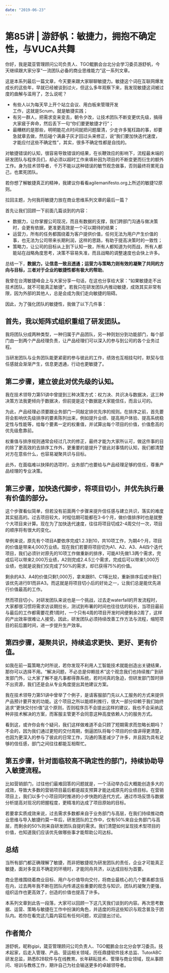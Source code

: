 ```yaml
---
date: "2019-06-23"
---  
```

      
# 第85讲 | 游舒帆：敏捷力，拥抱不确定性，与VUCA共舞
你好，我是箴亚管理顾问公司负责人、TGO鲲鹏会台北分会学习委员游舒帆，今天继续跟大家分享“一流团队必备的商业思维能力”这一系列文章。

这是本系列最后一篇文章，今天要来跟大家聊聊敏捷力。敏捷这个词在互联网爆发成长的这些年，早就已经被谈到过火，但这么多年观察下来，我发现敏捷这词被过度的曲解与滥用了，怎么说呢？

* 有些人以为每天早上开个站立会议、用白板来管理开发  
  工作，这就是Scrum，就是敏捷实践；
* 有另一群人，把需求变来变去，朝令夕改，让技术团队不断变更优先级，搞得大家疲于奔命，然后丢下一句“你们要更敏捷才行”；
* 最糟糕的是那些，明明能花点时间就把问题厘清，少走许多冤枉路的事，却要急就章去做，然后碰个满鼻子灰才回过头来修正，说“我们要加快迭代速度，才能应付这些不确定性”，其实，很多不确定性都是自找的。

对敏捷错误的认知，很容易导致错误的结果，在长鞭效应的影响下，流程最末端的研发团队与程序员们，却必须以超时工作来填补因为项目的不断变更而衍生的额外工作。身为技术领导者，千万不能以这种错误的敏节观念做事，否则最终将累死自己，也累死团队。

若你想了解敏捷真正的精神，我建议你看看agilemanifesto.org上所述的敏捷12原则。

<!-- [[[read_end]]] -->

拉回主题，为何我将敏捷力放在商业思维系列文章的最后一篇？

首先让我们回顾一下前面几篇谈到的内容：

* 数据力，让你掌握公司现况，而且有数据的支撑，我们跨部门沟通与做决策时，会更有依据，更准更高效是一个可以期待的结果；
* 运营力，所有的任务都围绕着为客户提供价值，任何无法为用户产生价值的事，也无法为公司带来长期利润，这样的思路，有助于提高决策时的一致性；
* 策略力，让公司的目标从上到下认知一致，所有人都知道为何而战，所有人都能站在战略角度思考，决策不容易失准，而且战略的调整速度也会快上许多。

总结一下，**数据力，让信息一致且透通；运营力与策略力则有效的凝聚了共同的方向与目标，三者对于企业的敏捷性都有极大的帮助**。

我曾在台湾敏捷峰会上与大家分享一句话，在这也分享给大家：“如果敏捷走不出技术团队，就不可能真正敏捷”。若我只在研发团队内推动敏捷，成效其实非常有限，因为外部的其他人，总是会成为我们走向敏捷的阻碍。

因此，为了强化团队的敏捷性，我做了以下几件事：

## 首先，我以矩阵式组织重组了研发团队。

我将团队分成两种类型，一种归属于产品团队，另一种则划分到功能部门，每个部门由一到两个产品经理负责，让产品经理们可以深入的参与到公司的各个业务过程。

当研发团队与业务团队能更紧密的参与彼此的工作，绩效也互相挂勾时，默契与信任感就会渐渐产生，信息更透通，行动也更敏捷了。

## 第二步骤，建立彼此对优先级的认知。

我在技术领导力第51讲中曾提到三种决策方式：权力决、共识决与数据决，这三种决策方法我更倾向于数据决，但前提是这个数据是大家能信任，而且认可的。

为此，产品经理必须要跟业务部门一同敲定排优先序的规则。在排序之前，首先要将会影响优先级排序的要素陈列出来，例如提升业绩、提高用户体验、提高系统稳定性与性能等，给每个要素一定的权重值，并试算出每个项目的价值，价值愈高的优先级愈靠前。

权重值与排序规则通常会经过几次的修正，最终才能为大家所认可，做这件事的目的除了更高效的去排序工作外，更重要的是提升了彼此对事情的认知，我们都清楚对方在意些什么，也容易凝聚共识与目标。

此外，在面临难以抉择的选项时，业务部门也要给与产品经理足够的信任，尊重产品经理的专业决策。

## 第三步骤，加快迭代脚步，将项目切小，并优先执行最有价值的部分。

这个步骤看似简单，但若没有前面两个步骤来提升信任感与建立共识，落实的难度其实挺高的。过去项目较大，时程估期可能都在3-6个月，做价值排序时也是就整个大项目来计算。现在为了加快迭代速度，往往将项目切成2-4周交付一次，项目的顺序将有很大的变化。

举例来说，原先有个项目A要依序完成1.2.3到10，共10项工作，为期4个月，项目的价值是带来4,000万业绩。现在我们若要将项目切为A1、A2、A3、A4四个迭代项目，我们必须针对原先的10项工作做重新的排序，可能A1先做1.3两个需求，完成后可以带来2,000万业绩，A2则完成2.4.5三个需求，完成后可以带来1,000万业绩，也就是说我们仅完成了50\%的需求，却已获得75\%的价值。

剩余的A3、A4的价值只剩1,000万，拿来跟B1、C1等比较，重新排序后或许我们该优先进行B1而非A3。而这就是将项目切小后的好处之一，让我们总是能优先进行价值最高的工作。

然而项目切小，对研发团队来说也是一个挑战，过去走waterfall的开发流程时，大家都很习惯将需求访谈期拉长，测试到布署的时间也往往估的较长，当项目最前与最后的工作都需要花费1周时，一个只有4周的项目开发时间便剩余2周了，这样的产出效率很难让人接受。因此，研发团队必须持续改善工作方法与流程，缩短项目的前后置时间，进一步提升生产效率。

## 第四步骤，凝聚共识，持续追求更快、更好、更有价值。

如我在前一篇策略力时所说，若你发现不利用人工智能技术就能创造出关键结果，那你可以选择不用。“解决问题，不必总是仰赖技术”这个观念我们也持续推广到研发部门外，让大家了解不是凡事都得靠系统，若时间真的急迫，但研发部门暂时排不出资源，我们还是会从专业角度提出其他建议方案。

我在技术领导力第51讲中曾举了个例子，是请客服部门先以人工服务的方式来提供产品预计要开发的功能。这个项目之所以能顺利推行，很大一部分仰赖于我们始终追求“更快交付价值”这个原则，否则程序员不会提出这样的建议，我也不会采纳这种非技术解决的方案，而客服主管更不会同意这种高度依赖人力的服务方式。

看到这，或许你会有个疑问，我们这样做难道不会只顾了短期需求而忽略长期吗？不会的，因为我们通过更短的交付周期，倒逼团队将每个项目的价值讲得更清楚，也因为更深入的参与了彼此的日常工作，沟通的落差减少了许多，并且因为具有足够的信任感，部门之间往往都能互相帮忙。

## 第五步骤，针对面临较高不确定性的部门，持续协助导入敏捷流程。

比如营销部门，过往他们最难回答的问题就是，一个活动举办后大概能创造多大的成效，导致大多数的营销项目最后都是超支预算才能达成原先的业绩目标。在营销项目上，我们以多个小项目同时推进的小步快跑的迭代方式，通过市场反馈与数据分析提高对现况的把握程度，更精准的达成了项目原始的目标。

若要拿实质成效来说，过去需求多数都来自于业务部门与高层，在我们持续推动商业思维与导入敏捷约莫一年后，研发团队的工作中，仅有50\%来自业务部门与高层，而剩余的50\%则来自研发团队自提的需求。我们清楚如何呈现技术型项目的价值，也知道我们应该优先做哪些事才能帮助公司达标。

## 总结

当所有部门都正确理解了敏捷，而非把敏捷视为研发团队的责任，企业才可能真正敏捷，面对多变且不确定的环境时，才能同舟共济，以达成目标为首要。

商业思维围绕着商业目标、用户与价值导向交付，将商业最核心的几个要素都含括在内，过去两年我不断在团队内传递这些重要的观念与知识，团队的凝聚力更强，组织运作也更高效了，创造的价值也提高了许多。

本系列文章到此告一段落，大家可以回顾一下这几天我们谈到的内容。再次思考数据、运营、策略与敏捷在工作中扮演的角色，并适度的将这些知识与观念普及于团队内。若你在看完这几篇内容后有任何问题，欢迎提出讨论。

## 作者简介

游舒帆，昵称gipi，箴亚管理顾问公司负责人、TGO鲲鹏会台北分会学习委员。技术起家，后走入管理、产品、营运相关领域，历任鼎捷软件技术总监、TutorABC研发总监，熟悉B2B软件与在线教育。长年耕耘技术、管理与商业领域，现从事顾问、培训与教练工作，期许自己为社会输送更多的卓越领导者。